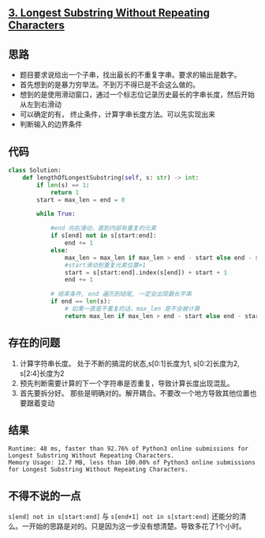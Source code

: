 ## [3. Longest Substring Without Repeating Characters](https://leetcode.com/problems/longest-substring-without-repeating-characters/)

## 思路
- 题目要求说给出一个子串，找出最长的不重复字串。要求的输出是数字。
- 首先想到的是暴力穷举法。不到万不得已是不会这么做的。
- 想到的是使用滑动窗口，通过一个标志位记录历史最长的字串长度，然后开始从左到右滑动
- 可以确定的有， 终止条件，计算字串长度方法。可以先实现出来
- 判断输入的边界条件

## 代码
```python
class Solution:
    def lengthOfLongestSubstring(self, s: str) -> int:
        if len(s) == 1:
            return 1
        start = max_len = end = 0

        while True:

            #end 向右滑动，直到内部有重复的元素
            if s[end] not in s[start:end]:
                end += 1
            else:
                max_len = max_len if max_len > end - start else end - start
                #start滑动到重复元素位置+1
                start = s[start:end].index(s[end]) + start + 1
                end += 1

            # 结束条件, end 遍历到结尾, 一定会出现最长字串
            if end == len(s):
                # 如果一直是不重复的话，max_len 是不会被计算
                return max_len if max_len > end - start else end - start
```

## 存在的问题
1. 计算字符串长度。 处于不断的搞混的状态,s[0:1]长度为1, s[0:2]长度为2, s[2:4]长度为2
2. 预先判断需要计算的下一个字符串是否重复，导致计算长度出现混乱。
3. 首先要拆分好。 那些是明确对的。解开耦合。不要改一个地方导致其他位置也要跟着变动

## 结果
```
Runtime: 48 ms, faster than 92.76% of Python3 online submissions for Longest Substring Without Repeating Characters.
Memory Usage: 12.7 MB, less than 100.00% of Python3 online submissions for Longest Substring Without Repeating Characters.
```
## 不得不说的一点
`s[end] not in s[start:end]` 与 `s[end+1] not in s[start:end]` 还能分的清么。一开始的思路是对的。只是因为这一步没有想清楚。导致多花了1个小时。